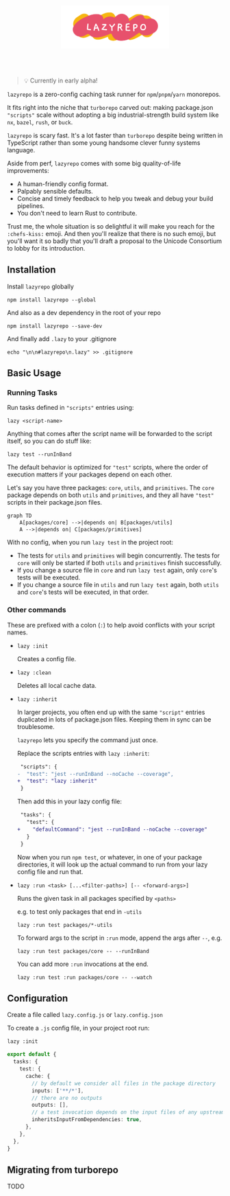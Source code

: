 <div alt style="text-align: center; transform: scale(.5);">
  <img alt="LAZYREPO" src="https://github.com/ds300/lazyrepo/raw/main/assets/lazyrepo.svg" />
</div>

> 💡 Currently in early alpha!

`lazyrepo` is a zero-config caching task runner for `npm`/`pnpm`/`yarn` monorepos.

It fits right into the niche that `turborepo` carved out: making package.json `"scripts"` scale without adopting a big industrial-strength build system like `nx`, `bazel`, `rush`, or `buck`.

`lazyrepo` is scary fast. It's a lot faster than `turborepo` despite being written in TypeScript rather than some young handsome clever funny systems language.

Aside from perf, `lazyrepo` comes with some big quality-of-life improvements:

- A human-friendly config format.
- Palpably sensible defaults.
- Concise and timely feedback to help you tweak and debug your build pipelines.
- You don't need to learn Rust to contribute.


Trust me, the whole situation is so delightful it will make you reach for the `:chefs-kiss:` emoji. And then you'll realize that there is no such emoji, but you'll want it so badly that you'll draft a proposal to the Unicode Consortium to lobby for its introduction.

## Installation

Install `lazyrepo` globally

    npm install lazyrepo --global

And also as a dev dependency in the root of your repo

    npm install lazyrepo --save-dev

And finally add `.lazy` to your .gitignore

    echo "\n\n#lazyrepo\n.lazy" >> .gitignore

## Basic Usage

### Running Tasks

Run tasks defined in `"scripts"` entries using:

    lazy <script-name>

Anything that comes after the script name will be forwarded to the script itself, so you can do stuff like:

    lazy test --runInBand

The default behavior is optimized for `"test"` scripts, where the order of execution matters if your packages depend on each other.

Let's say you have three packages: `core`, `utils`, and `primitives`. The `core` package depends on both `utils` and `primitives`, and they all have `"test"` scripts in their package.json files.

```mermaid
graph TD
    A[packages/core] -->|depends on| B[packages/utils]
    A -->|depends on| C[packages/primitives]
```

With no config, when you run `lazy test` in the project root:

- The tests for `utils` and `primitives` will begin concurrently. The tests for `core` will only be started if both `utils` and `primitives` finish successfully.
- If you change a source file in `core` and run `lazy test` again, only `core`'s tests will be executed.
- If you change a source file in `utils` and run `lazy test` again, both `utils` and `core`'s tests will be executed, in that order.

### Other commands

These are prefixed with a colon (`:`) to help avoid conflicts with your script names.

- `lazy :init`

  Creates a config file.

- `lazy :clean`

  Deletes all local cache data.

- `lazy :inherit`

  In larger projects, you often end up with the same `"script"` entries duplicated in lots of package.json files. Keeping them in sync can be troublesome.

  `lazyrepo` lets you specify the command just once.

  Replace the scripts entries with `lazy :inherit`:

  ```diff
   "scripts": {
  -  "test": "jest --runInBand --noCache --coverage",
  +  "test": "lazy :inherit"
   }
  ```

  Then add this in your lazy config file:

  ```diff
   "tasks": {
     "test": {
  +    "defaultCommand": "jest --runInBand --noCache --coverage"
     }
   }
  ```

  Now when you run `npm test`, or whatever, in one of your package directories, it will look up the actual command to run from your lazy config file and run that.

- `lazy :run <task> [...<filter-paths>] [-- <forward-args>]`

  Runs the given task in all packages specified by `<paths>`

  e.g. to test only packages that end in `-utils`

      lazy :run test packages/*-utils

  To forward args to the script in `:run` mode, append the args after `--`, e.g.

      lazy :run test packages/core -- --runInBand

  You can add more `:run` invocations at the end.

      lazy :run test :run packages/core -- --watch

## Configuration

Create a file called `lazy.config.js` or `lazy.config.json`

To create a `.js` config file, in your project root run:

    lazy :init

```ts
export default {
  tasks: {
    test: {
      cache: {
        // by default we consider all files in the package directory
        inputs: ['**/*'],
        // there are no outputs
        outputs: [],
        // a test invocation depends on the input files of any upstream packages
        inheritsInputFromDependencies: true,
      },
    },
  },
}
```

## Migrating from turborepo

TODO
